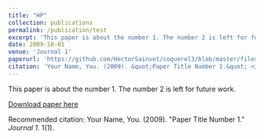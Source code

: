 ```yaml
---
title: "HP"
collection: publications
permalink: /publication/test
excerpt: 'This paper is about the number 1. The number 2 is left for future work.'
date: 2009-10-01
venue: 'Journal 1'
paperurl: 'https://github.com/HectorSainvet/coquerel3/blob/master/files/Soutenance_HarryPotter.pdf'
citation: 'Your Name, You. (2009). &quot;Paper Title Number 1.&quot; <i>Journal 1</i>. 1(1).'
---
```

This paper is about the number 1. The number 2 is left for future work.

[Download paper here](https://github.com/HectorSainvet/coquerel3/blob/master/files/Soutenance_HarryPotter.pdf)

Recommended citation: Your Name, You. (2009). "Paper Title Number 1." <i>Journal 1</i>. 1(1).
